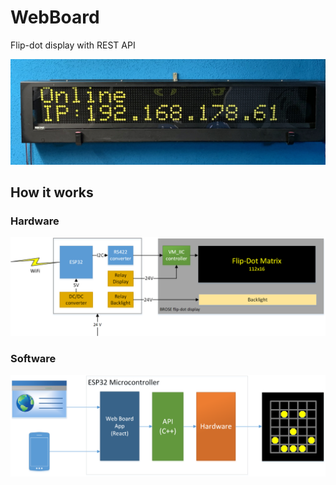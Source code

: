 # WebBoard

Flip-dot display with REST API

![WebBoard flip-dot display](./_img/webboard.jpg)

## How it works

### Hardware

![WebBoard modules](./_img/diagram.png)

### Software

![WebBoard software](./_img/software.png)